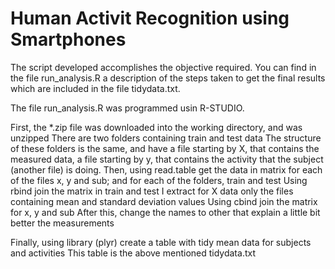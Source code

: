 Human Activit Recognition using Smartphones
===================

The script developed accomplishes the objective required.
You can find in the file run_analysis.R a description of the steps taken to get the final results which are included in the file tidydata.txt. 

The file run_analysis.R was programmed usin R-STUDIO.

First, the *.zip file was downloaded into the working directory, and was unzipped
There are two folders containing train and test data
The structure of these folders is the same, and have a file starting by X, that contains the measured data, a file starting by y, that contains the activity that the subject (another file) is doing.
Then, using read.table get the data in matrix for each of the files x, y and sub; and for each of the folders, train and test
Using rbind join the matrix in train and test
I extract for X data only the files containing mean and standard deviation values
Using cbind join the matrix for x, y and sub
After this, change the names to other that explain a little bit better the measurements

Finally, using library (plyr) create a table with tidy mean data for subjects and activities
This table is the above mentioned tidydata.txt


